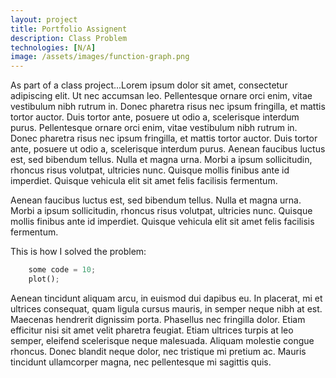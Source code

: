 ```yaml
---
layout: project
title: Portfolio Assignent
description: Class Problem
technologies: [N/A]
image: /assets/images/function-graph.png
---
```



As part of a class project...Lorem ipsum dolor sit amet, consectetur adipiscing elit. Ut nec accumsan leo. Pellentesque ornare orci enim, vitae vestibulum nibh rutrum in. Donec pharetra risus nec ipsum fringilla, et mattis tortor auctor. Duis tortor ante, posuere ut odio a, scelerisque interdum purus. Pellentesque ornare orci enim, vitae vestibulum nibh rutrum in. Donec pharetra risus nec ipsum fringilla, et mattis tortor auctor. Duis tortor ante, posuere ut odio a, scelerisque interdum purus. Aenean faucibus luctus est, sed bibendum tellus. Nulla et magna urna. Morbi a ipsum sollicitudin, rhoncus risus volutpat, ultricies nunc. Quisque mollis finibus ante id imperdiet. Quisque vehicula elit sit amet felis facilisis fermentum.


Aenean faucibus luctus est, sed bibendum tellus. Nulla et magna urna. Morbi a ipsum sollicitudin, rhoncus risus volutpat, ultricies nunc. Quisque mollis finibus ante id imperdiet. Quisque vehicula elit sit amet felis facilisis fermentum.


This is how I solved the problem:

```python
    some code = 10;
    plot();
```

Aenean tincidunt aliquam arcu, in euismod dui dapibus eu. In placerat, mi et ultrices consequat, quam ligula cursus mauris, in semper neque nibh at est. Maecenas hendrerit dignissim porta. Phasellus nec fringilla dolor. Etiam efficitur nisi sit amet velit pharetra feugiat. Etiam ultrices turpis at leo semper, eleifend scelerisque neque malesuada. Aliquam molestie congue rhoncus. Donec blandit neque dolor, nec tristique mi pretium ac. Mauris tincidunt ullamcorper magna, nec pellentesque mi sagittis quis.


